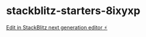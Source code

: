 # stackblitz-starters-8ixyxp

[Edit in StackBlitz next generation editor ⚡️](https://stackblitz.com/~/github.com/dfrestrepo/stackblitz-starters-8ixyxp)